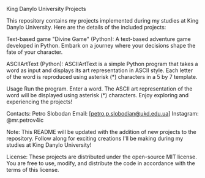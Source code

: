 King Danylo University Projects

This repository contains my projects implemented during my studies at King Danylo University. Here are the details of the included projects:

Text-based game "Divine Game" (Python):
A text-based adventure game developed in Python. Embark on a journey where your decisions shape the fate of your character.

ASCIIArtText (Python):
ASCIIArtText is a simple Python program that takes a word as input and displays its art representation in ASCII style. Each letter of the word is reproduced using asterisk (*) characters in a 5 by 7 template.

Usage
Run the program.
Enter a word.
The ASCII art representation of the word will be displayed using asterisk (*) characters.
Enjoy exploring and experiencing the projects!

Contacts:
Petro Slobodan
Email: [petro.p.slobodian@ukd.edu.ua]
Instagram: @mr.petrov4ic

Note: This README will be updated with the addition of new projects to the repository. Follow along for exciting creations I'll be making during my studies at King Danylo University!

License: These projects are distributed under the open-source MIT license. You are free to use, modify, and distribute the code in accordance with the terms of this license.
